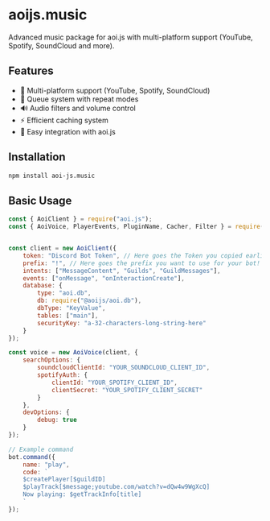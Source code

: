 # aoijs.music

Advanced music package for aoi.js with multi-platform support (YouTube, Spotify, SoundCloud and more).

## Features

- 🎵 Multi-platform support (YouTube, Spotify, SoundCloud)
- 🔄 Queue system with repeat modes
- 🔊 Audio filters and volume control
- ⚡ Efficient caching system
- 🤖 Easy integration with aoi.js

## Installation

```bash
npm install aoi-js.music
```

## Basic Usage

```js
const { AoiClient } = require("aoi.js");
const { AoiVoice, PlayerEvents, PluginName, Cacher, Filter } = require("@aoijs.music");


const client = new AoiClient({
    token: "Discord Bot Token", // Here goes the Token you copied earlier!
    prefix: "!", // Here goes the prefix you want to use for your bot!
    intents: ["MessageContent", "Guilds", "GuildMessages"],
    events: ["onMessage", "onInteractionCreate"],
    database: {
        type: "aoi.db",
        db: require("@aoijs/aoi.db"),
        dbType: "KeyValue",
        tables: ["main"],
        securityKey: "a-32-characters-long-string-here"
    }
});

const voice = new AoiVoice(client, {
    searchOptions: {
        soundcloudClientId: "YOUR_SOUNDCLOUD_CLIENT_ID",
        spotifyAuth: {
            clientId: "YOUR_SPOTIFY_CLIENT_ID",
            clientSecret: "YOUR_SPOTIFY_CLIENT_SECRET"
        }
    },
    devOptions: {
        debug: true
    }
});

// Example command
bot.command({
    name: "play",
    code: `
    $createPlayer[$guildID]
    $playTrack[$message;youtube.com/watch?v=dQw4w9WgXcQ]
    Now playing: $getTrackInfo[title]
    `
});
```

